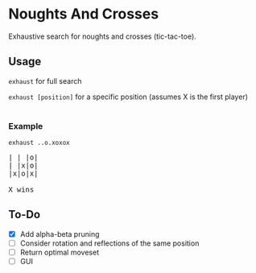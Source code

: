 # Noughts And Crosses
Exhaustive search for noughts and crosses (tic-tac-toe).

## Usage
`exhaust` for full search

`exhaust [position]` for a specific position
(assumes X is the first player)
<br></br>
### Example
`exhaust ..o.xoxox`
<pre>
| | |o|
| |x|o|
|x|o|x| 

X wins
</pre>
## To-Do
- [x] Add alpha-beta pruning 
- [ ] Consider rotation and reflections of the same position
- [ ] Return optimal moveset
- [ ] GUI
